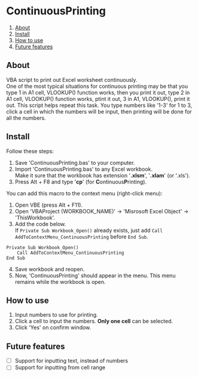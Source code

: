 # ContinuousPrinting

1. [About](#About)
1. [Install](#Install)
1. [How to use](#How-to-use)
1. [Future features](#Future-features)

## About
VBA script to print out Excel worksheet continuously.  
One of the most typical situations for continuous printing may be that you type 1 in A1 cell, VLOOKUP() function works, then you print it out, type 2 in A1 cell, VLOOKUP() function works, ptint it out, 3 in A1, VLOOKUP(), print it out. This script helps repeat this task. You type numbers like '1-3' for 1 to 3, click a cell in which the numbers will be input, then printing will be done for all the numbers.

## Install
Follow these steps: 
1. Save 'ContinuousPrinting.bas' to your computer.
1. Import 'ContinuousPrinting.bas' to any Excel workbook.  
Make it sure that the workbook has extension '**.xlsm**', '**.xlam**' (or '.xls').
1. Press Alt + F8 and type '**cp**' (for **C**ontinuous**P**rinting).

You can add this macro to the context menu (right-click menu):
1. Open VBE (press Alt + F11).
1. Open 'VBAProject (WORKBOOK_NAME)' -> 'Misrosoft Excel Object' -> 'ThisWorkbook'.
1. Add the code below.  
If `Private Sub Workbook_Open()` already exists, just add `Call AddToContextMenu_ContinuousPrinting` before `End Sub`.
```VB
Private Sub Workbook_Open()
    Call AddToContextMenu_ContinuousPrinting
End Sub
```
4. Save workbook and reopen.
4. Now, 'ContinuousPrinting' should appear in the menu. This menu remains while the workbook is open.

## How to use
1. Input numbers to use for printing.
1. Click a cell to input the numbers. **Only one cell** can be selected.
1. Click 'Yes' on confirm window.

## Future features
- [ ] Support for inputting text, instead of numbers
- [ ] Support for inputting from cell range
